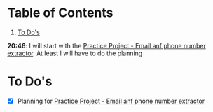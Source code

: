 
# Table of Contents

1.  [To Do's](#org2a7586c)

**20:46**: I will start with the [Practice Project - Email anf phone number extractor](20250123204739-practice_project_email_anf_phone_number_extractor.md). At least I will have to do the planning


<a id="org2a7586c"></a>

# To Do's

-   [X] Planning for [Practice Project - Email anf phone number extractor](20250123204739-practice_project_email_anf_phone_number_extractor.md)


